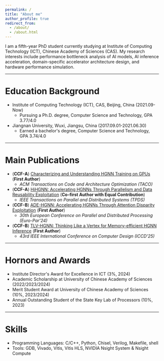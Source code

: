 ```yaml
---
permalink: /
title: "About me"
author_profile: true
redirect_from: 
  - /about/
  - /about.html
---
```


I am a fifth-year PhD student currently studying at Institute of Computing Technology (ICT), Chinese Academy of Sciences (CAS). My research interests include performance bottleneck analysis of AI models, AI inference acceleration, domain-specific accelerator architecture design, and hardware performance simulation.

-----

Education Background
=====
- Institute of Computing Technology (ICT), CAS, Beijing, China (2021.09-Now)
  - Pursuing a Ph.D. degree, Computer Science and Technology, GPA 3.77/4.0
- Jiangnan University, Wuxi, Jiangsu, China (2017.09.01-2021.06.30)
  - Earned a bachelor's degree, Computer Science and Technology, GPA 3.74/4.0

-----

Main Publications
=====
- (**CCF-A**) [Characterizing and Understanding HGNN Training on GPUs](https://dl.acm.org/doi/10.1145/3703356) (**First Author**)
  - *ACM Transactions on Code and Architecture Optimization (TACO)*
- (**CCF-A**) [HiHGNN: Accelerating HGNNs Through Parallelism and Data Reusability Exploitation](https://ieeexplore.ieee.org/document/10510500) (**Co-first Author with Equal Contribution**)
  - *IEEE Transactions on Parallel and Distributed Systems (TPDS)*
- (**CCF-B**) [ADE-HGNN: Accelerating HGNNs Through Attention Disparity Exploitation](https://link.springer.com/chapter/10.1007/978-3-031-69766-1_7) (**First Author**)
   - *30th European Conference on Parallel and Distributed Processing (Euro-Par'24)*
- (**CCF-B**) [TLV-HGNN: Thinking Like a Vertex for Memory-efficient HGNN Inference](https://arxiv.org/abs/2508.07796) (**First Author**)
   - *43rd IEEE International Conference on Computer Design (ICCD'25)* 

-----

Hornors and Awards
=====
- Institute Director's Award for Excellence in ICT (3%, 2024)
- Academic Scholarship at University of Chinese Academy of Sciences (2022/2023/2024)
- Merit Student Award at University of Chinese Academy of Sciences (10%, 2023/2024)
- Annual Outstanding Student of the State Key Lab of Processors (10%, 2023)

-----

Skills
=====
- Programming Languages: C/C++, Python, Chisel, Verilog, Makefile, shell
- Tools: GDB, Vivado, Vitis, Vitis HLS, NVIDIA Nsight System & Nsight Compute
